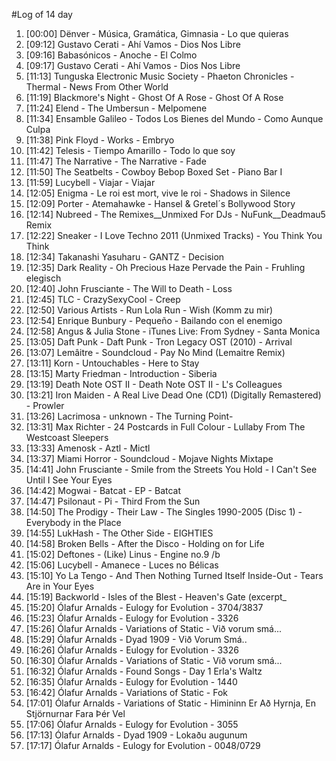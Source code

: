 #Log of 14 day

1. [00:00] Dënver - Música, Gramática, Gimnasia - Lo que quieras
1. [09:12] Gustavo Cerati - Ahí Vamos - Dios Nos Libre
1. [09:16] Babasónicos - Anoche - El Colmo
1. [09:17] Gustavo Cerati - Ahí Vamos - Dios Nos Libre
1. [11:13] Tunguska Electronic Music Society - Phaeton Chronicles - Thermal - News From Other World
1. [11:19] Blackmore's Night - Ghost Of A Rose - Ghost Of A Rose
1. [11:24] Elend - The Umbersun - Melpomene
1. [11:34] Ensamble Galileo - Todos Los Bienes del Mundo - Como Aunque Culpa
1. [11:38] Pink Floyd - Works - Embryo
1. [11:42] Telesis - Tiempo Amarillo - Todo lo que soy
1. [11:47] The Narrative - The Narrative - Fade
1. [11:50] The Seatbelts - Cowboy Bebop Boxed Set - Piano Bar I
1. [11:59] Lucybell - Viajar - Viajar
1. [12:05] Enigma - Le roi est mort, vive le roi - Shadows in Silence
1. [12:09] Porter - Atemahawke - Hansel & Gretel´s Bollywood Story
1. [12:14] Nubreed - The Remixes__Unmixed For DJs - NuFunk__Deadmau5 Remix
1. [12:22] Sneaker - I Love Techno 2011 (Unmixed Tracks) - You Think You Think
1. [12:34] Takanashi Yasuharu - GANTZ - Decision
1. [12:35] Dark Reality - Oh Precious Haze Pervade the Pain - Fruhling elegisch
1. [12:40] John Frusciante - The Will to Death - Loss
1. [12:45] TLC - CrazySexyCool - Creep
1. [12:50] Various Artists - Run Lola Run - Wish (Komm zu mir)
1. [12:54] Enrique Bunbury - Pequeño - Bailando con el enemigo
1. [12:58] Angus & Julia Stone - iTunes Live: From Sydney - Santa Monica
1. [13:05] Daft Punk - Daft Punk - Tron Legacy OST (2010) - Arrival
1. [13:07] Lemâitre - Soundcloud - Pay No Mind (Lemaitre Remix)
1. [13:11] Korn - Untouchables - Here to Stay
1. [13:15] Marty Friedman - Introduction - Siberia
1. [13:19] Death Note OST II - Death Note OST II - L's Colleagues
1. [13:21] Iron Maiden - A Real Live Dead One (CD1) (Digitally Remastered) - Prowler
1. [13:26] Lacrimosa - unknown - The Turning Point-
1. [13:31] Max Richter - 24 Postcards in Full Colour - Lullaby From The Westcoast Sleepers
1. [13:33] Amenosk - Aztl - Mictl
1. [13:37] Miami Horror - Soundcloud - Mojave Nights Mixtape
1. [14:41] John Frusciante - Smile from the Streets You Hold - I Can't See Until I See Your Eyes
1. [14:42] Mogwai - Batcat - EP - Batcat
1. [14:47] Psilonaut - Pi - Third From the Sun
1. [14:50] The Prodigy - Their Law - The Singles 1990-2005 (Disc 1) - Everybody in the Place
1. [14:55] LukHash - The Other Side - EIGHTIES
1. [14:58] Broken Bells - After the Disco - Holding on for Life
1. [15:02] Deftones - (Like) Linus - Engine no.9 /b
1. [15:06] Lucybell - Amanece - Luces no Bélicas
1. [15:10] Yo La Tengo - And Then Nothing Turned Itself Inside-Out - Tears Are in Your Eyes
1. [15:19] Backworld - Isles of the Blest - Heaven's Gate (excerpt_
1. [15:20] Ólafur Arnalds - Eulogy for Evolution - 3704/3837
1. [15:23] Ólafur Arnalds - Eulogy for Evolution - 3326
1. [15:26] Ólafur Arnalds - Variations of Static - Við vorum smá...
1. [15:29] Ólafur Arnalds - Dyad 1909 - Við Vorum Smá..
1. [16:26] Ólafur Arnalds - Eulogy for Evolution - 3326
1. [16:30] Ólafur Arnalds - Variations of Static - Við vorum smá...
1. [16:32] Ólafur Arnalds - Found Songs - Day 1 Erla's Waltz
1. [16:35] Ólafur Arnalds - Eulogy for Evolution - 1440
1. [16:42] Ólafur Arnalds - Variations of Static - Fok
1. [17:01] Ólafur Arnalds - Variations of Static - Himininn Er Að Hyrnja, En Stjörnurnar Fara Þér Vel
1. [17:06] Ólafur Arnalds - Eulogy for Evolution - 3055
1. [17:13] Ólafur Arnalds - Dyad 1909 - Lokaðu augunum
1. [17:17] Ólafur Arnalds - Eulogy for Evolution - 0048/0729

